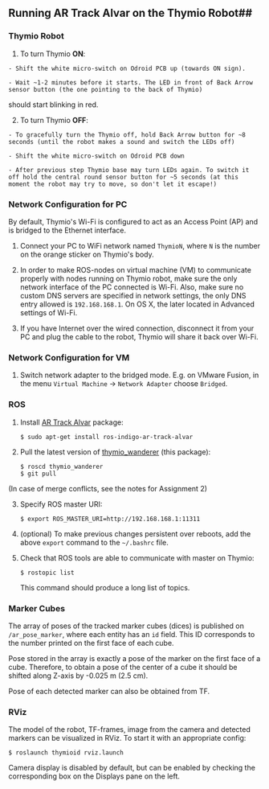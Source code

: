## Running AR Track Alvar on the Thymio Robot##

### Thymio Robot ###

  1. To turn Thymio **ON**:
  
    - Shift the white micro-switch on Odroid PCB up (towards ON sign).
      
    - Wait ~1-2 minutes before it starts. The LED in front of Back Arrow sensor button (the one pointing to the back of Thymio)
  should start blinking in red.
  
  2. To turn Thymio **OFF**:
  
    - To gracefully turn the Thymio off, hold Back Arrow button for ~8 seconds (until the robot makes a sound and switch the LEDs off)
    
    - Shift the white micro-switch on Odroid PCB down
    
    - After previous step Thymio base may turn LEDs again. To switch it off hold the central round sensor button for ~5 seconds (at this moment the robot may try to move, so don't let it escape!)

### Network Configuration for PC ###

By default, Thymio's Wi-Fi is configured to act as an Access Point (AP) and is bridged to the Ethernet interface.

1. Connect your PC to WiFi network named `ThymioN`, where `N` is the number on the orange sticker on Thymio's body.

2. In order to make ROS-nodes on virtual machine (VM) to communicate properly with nodes running on Thymio robot,
  make sure the only network interface of the PC connected is Wi-Fi. Also, make sure no custom DNS servers are specified
  in network settings, the only DNS entry allowed is `192.168.168.1`. On OS X, the later located in Advanced settings of Wi-Fi.

3. If you have Internet over the wired connection, disconnect it from your PC and plug the cable to the robot, Thymio will
  share it back over Wi-Fi.

### Network Configuration for VM ###

1. Switch network adapter to the bridged mode. E.g. on VMware Fusion, in the menu `Virtual Machine` -> `Network Adapter` choose
`Bridged`.

### ROS ###

1. Install [AR Track Alvar](http://wiki.ros.org/ar_track_alvar) package:

    ```
    $ sudo apt-get install ros-indigo-ar-track-alvar
    ```

2. Pull the latest version of [thymio_wanderer](https://github.com/bgromov/thymio_wanderer) (this package):

    ```
    $ roscd thymio_wanderer
    $ git pull
    ```

  (In case of merge conflicts, see the notes for Assignment 2)

3. Specify ROS master URI:

    ```
    $ export ROS_MASTER_URI=http://192.168.168.1:11311
    ```

4. (optional) To make previous changes persistent over reboots, add the above `export` command to the `~/.bashrc` file.

5. Check that ROS tools are able to communicate with master on Thymio:

    ```
    $ rostopic list
    ```

    This command should produce a long list of topics.

### Marker Cubes ###

The array of poses of the tracked marker cubes (dices) is published on `/ar_pose_marker`, where each entity has an `id` field.
This ID corresponds to the number printed on the first face of each cube.

Pose stored in the array is exactly a pose of the marker on the first face of a cube. Therefore, to obtain a pose of the center
of a cube it should be shifted along Z-axis by -0.025 m (2.5 cm).

Pose of each detected marker can also be obtained from TF.

### RViz ###

The model of the robot, TF-frames, image from the camera and detected markers can be visualized in RViz. To start it with
an appropriate config:

``` shell
$ roslaunch thymioid rviz.launch
```
    
Camera display is disabled by default, but can be enabled by checking the corresponding box on the Displays pane on the left.
